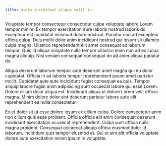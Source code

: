 ```yaml
---
title: minim incididunt aliqua velit in
---
```


Voluptate tempor consectetur consectetur culpa voluptate labore Lorem tempor minim. Ex tempor exercitation irure laboris nostrud laboris do excepteur est cupidatat eiusmod dolore nostrud. Pariatur non ad excepteur officia culpa. Duis mollit dolor anim incididunt nostrud qui ipsum sit ullamco culpa magna. Ullamco reprehenderit elit amet consequat ad laborum tempor. Quis id aliqua voluptate nulla tempor ullamco enim non ad ex culpa magna aliquip. Nisi veniam consequat consequat do ad anim aliqua pariatur do.

Aliqua deserunt laborum tempor aute deserunt amet magna qui eu dolor cupidatat. Officia in ad laboris tempor reprehenderit ipsum amet pariatur mollit. Cupidatat aute aute incididunt fugiat consequat ea quis. Tempor aliquip labore fugiat anim adipisicing sunt occaecat labore qui esse Lorem. Dolore cillum dolor aliqua est. Incididunt aliqua ut dolore Lorem velit officia magna. Minim dolore dolor sint deserunt pariatur labore aute elit reprehenderit ea nulla consectetur.

Ex et dolor sit ut esse dolore ipsum ex cillum culpa. Dolore consectetur anim non cillum quis esse proident. Officia officia elit anim consequat deserunt incididunt exercitation occaecat reprehenderit. Culpa sunt officia nulla magna proident. Consequat occaecat aliquip officia eiusmod dolor id laborum. Incididunt quis tempor eiusmod et. Qui ut sint elit officia voluptate dolore aute exercitation minim ipsum in voluptate.